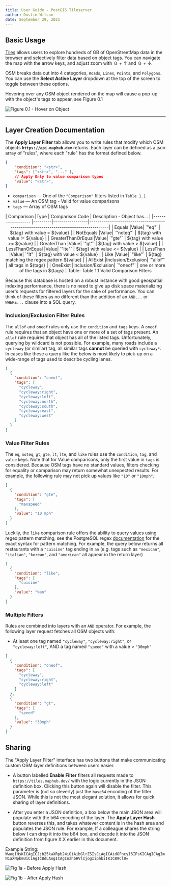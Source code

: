 ```yaml
---
title: User Guide - PostGIS Tileserver
author: Dustin Wilson
date: September 29, 2021
---
```



## Basic Usage

[Tiles](https://tiles.maphub.dev/index.html) allows users to explore hundreds of GB of OpenStreetMap data in the browser and selectively filter data based on object tags. You can navigate the map with the arrow keys, and adjust zoom with &#8679; + &uarr; and  &#8679; + &darr;.

OSM breaks data out into 4 categories, `Roads`, `Lines`, `Points`, and `Polygons`. You can use the **Select Active Layer** dropdown at the top of the screen to toggle between these options.

Hovering over any OSM object rendered on the map will cause a pop-up with the object's tags to appear, see Figure 0.1

![Figure 0.1 - Hover on Object](./../images/hover_example.png)

----------------------

## Layer Creation Documentation

The **Apply Layer Filter** tab allows you to write rules that modify which OSM objects **`https://api.maphub.dev`** returns. Each layer can be defined as a json array of "rules", where each "rule" has the format defined below.

```json
{
    "condition": "<str>",
    "tags": ["<str>", "..." ],
    // Apply Only to value comparison types
    "value": "<str>",
}
```

* `comparison` &mdash; One of the `"Comparison"` filters listed in `Table 1.1`
* `value` &mdash; An OSM tag - Valid for value comparisons
* `tags` &mdash; Array of OSM tags

<center>
| Comparison   |Type | Comparison Code | Description - Object has...                                                                        |
|------------------ |---------|-----------------|-------------------------------------------------------------------------------------|
| Equals            |Value| `"eq"`           | ${tag} with value = ${value}                 |
| NotEquals         |Value| `"noteq"`           | ${tag} with value != ${value}                 |
| GreaterThanOrEqual|Value| `"gte"`           | ${tag} with value >= ${value} |
| GreaterThan       |Value| `"gt"`           | ${tag} with value  > ${value}             |
| LessThanOrEqual   |Value| `"lte"`           | ${tag} with value <= ${value}    |
| LessThan          |Value| `"lt"`           | ${tag} with value < ${value}                |
| Like          |Value| `"like"`           | ${tag} matching the regex pattern ${value}                |
| AllExist          |Inclusion/Exclusion| `"allof"`           | all tags in ${tags}                                         |
| OneExist          |Inclusion/Exclusion| `"oneof"`           | one or more of the tags in ${tags}                         |
Table: Table  1.1 Valid Comparison Filters
</center>

Because this database is hosted on a robust instance with good geospatial indexing performance, there is no need to give up disk space materializing user's requests for filtered layers for the sake of performance. You can think of these filters as no different than the addition of an `AND...` or  `WHERE...` clause into a SQL query.

### Inclusion/Exclusion Filter Rules

The `allof` and `oneof` rules only use the `condition` and `tags` keys. A `oneof` rule requires that an object have one or more of a set of tags present. An `allof` rule requires that object has all of the listed tags. Unfortunately, querying by wildcard is not possible. For example, many roads include a `cycleway` (or similar) tag, all similar tags **cannot** be queried with `cycleway*`. In cases like these a query like the below is most likely to pick-up on a wide-range of tags used to describe cycling lanes.

```json
[
  {
    "condition": "oneof",
    "tags": [
      "cycleway",
      "cycleway:right",
      "cycleway:left",
      "cycleway:north",
      "cycleway:south",
      "cycleway:east",
      "cycleway:west"
    ]
  }
]
```

### Value Filter Rules

The `eq`, `noteq`, `gt`, `gte`, `lt`, `lte`, and `like` rules use the `condition`, `tag`, and `value` keys. Note that for Value comparisons, only the first value in `tags` is considered. Because OSM tags have no standard values, filters checking for equality or comparison may return somewhat unexpected results. For example, the following rule may not pick up values like `"10"` or `"10mph"`.

```json
[
  {
    "condition": "gte",
    "tags": [
      "maxspeed"
    ],
    "value": "10 mph"
  }
]
```

Luckily, the `like` comparison rule offers the ability to query values using regex pattern matching, see the PostgreSQL regex [documentation](https://www.postgresql.org/docs/13/functions-matching.html) for the exact syntax for pattern matching. For example, the query below returns all restaurants with a `"cuisine"` tag ending in `an` (e.g. tags such as `"mexican"`, `"italian"`, `"korean"`, and `"american"` all appear in the return layer)

```json
[
  {
    "condition": "like",
    "tags": [
      "cuisine"
    ],
    "value": "%an"
  }
]
```

### Multiple Filters

Rules are combined into layers with an `AND` operator. For example, the following layer request fetches all OSM objects with:

* At least one tag named `"cycleway"`, `"cycleway:right"`, or `"cycleway:left"`, AND a tag named `"speed"` with a value > `"30mph"`

```json
[
  {
    "condition": "oneof",
    "tags": [
      "cycleway",
      "cycleway:right",
      "cycleway:left"
    ]
  },
  {
    "condition": "gt",
    "tags": [
      "speed"
    ],
    "value": "30mph"
  }
]
```

## Sharing

The "Apply Layer Filter" interface has two buttons that make communicating custom OSM layer definitions between users easier.

* A button labelled **Enable Filter** filters all requests made to `https://tiles.maphub.dev/` with the logic currently in the JSON definition box. Clicking this button again will disable the filter. This parameter is (not so cleverly) just the `base64` encoding of the filter JSON. While this is not the most elegant solution, it allows for quick sharing of layer definitions.

* After you enter a JSON definition, a box below the main JSON area will populate with the b64 encoding of the layer. The **Apply Layer Hash** button reverses this, and takes whatever content is in the hash area and populates the JSON rule. For example, If a colleague shares the string below I can drop it into the b64 box, and decode it into the JSON definition from figure X.X earlier in this document.

Example String:
`WwogIHsKICAgICJjb25kaXRpb24iOiAibGlrZSIsCiAgICAidGFncyI6IFsKICAgICAgImN1aXNpbmUiCiAgICBdLAogICAgInZhbHVlIjogIiphbiIKICB9Cl0=`

![Fig 1a - Before Apply Hash](./../images/hash_1a.png)

![Fig 1b - After Apply Hash](./../images/hash_1b.png)
